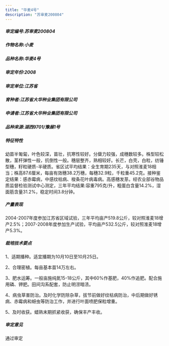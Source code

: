 ```yaml
---
title: "华麦4号"
description: "苏审麦200804"
---
```

##### 审定编号:苏审麦200804

##### 作物名称:小麦

##### 品种名称:华麦4号

##### 审定年份:2008

##### 审定单位:江苏省

##### 育种者:江苏省大华种业集团有限公司

##### 申请者:江苏省大华种业集团有限公司

##### 品种来源:湖西9701/豫展1号

##### 特征特性
幼苗半匍匐，叶色较深，苗壮，抗寒性较好。分蘖力较强，成穗数较多。株型较松散，茎杆弹性一般，抗倒性一般。穗层整齐，熟相较好。长芒，白壳，白粒，纺锤型穗，籽粒硬质-半硬质。省区试平均结果：全生育期235天，与对照淮麦18相当；株高87.6厘米，每亩有效穗38.2万穗，每穗32.9粒，千粒重45.2克。接种鉴定结果：感赤霉病，中感纹枯病、梭条花叶病毒病。高感穗发芽。经农业部谷物品质监督检验测试中心测定，三年平均结果:容重795克/升，粗蛋白含量14.2%，湿面筋含量31.2%，稳定时间3.8分钟。

##### 产量表现
2004-2007年度参加江苏省区域试验，三年平均亩产519.8公斤，较对照淮麦18增产2.5%；2007-2008年度参加生产试验，平均亩产532.5公斤，较对照淮麦18增产5.3%。

##### 栽培技术要点
1、适期播种。适宜播期为10月10日至10月25日。
2、合理密植。每亩基本苗14万左右。
3、肥水运筹。一般亩施纯氮15-18公斤，其中60%作基肥，40%作追肥。配合施用磷、钾肥。田间沟系配套，防止明涝暗渍。
4、病虫草害防治。及时化学防除杂草，拔节前做好纹枯病防治，中后期做好锈病、赤霉病和蚜虫等防治工作，并进行叶面喷肥保粒增重。
5、及时收获。蜡熟末期抓紧收获，确保丰产丰收。


##### 审定意见
通过审定
